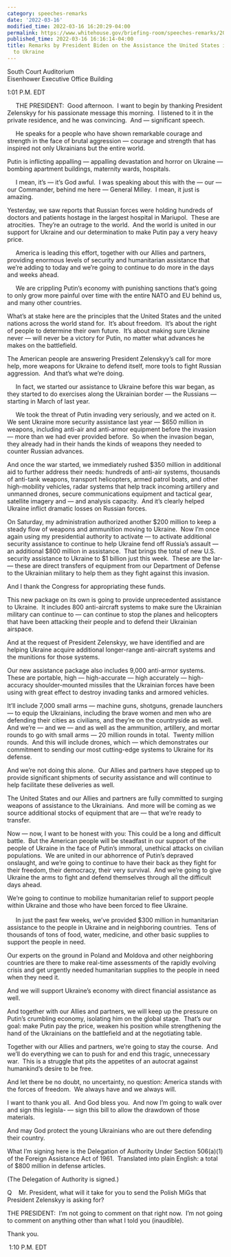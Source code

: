 ```yaml
---
category: speeches-remarks
date: '2022-03-16'
modified_time: 2022-03-16 16:20:29-04:00
permalink: https://www.whitehouse.gov/briefing-room/speeches-remarks/2022/03/16/remarks-by-president-biden-on-the-assistance-the-united-states-is-providing-to-ukraine/
published_time: 2022-03-16 16:16:14-04:00
title: Remarks by President Biden on the Assistance the United States is Providing
  to Ukraine
---
```

 
South Court Auditorium  
Eisenhower Executive Office Building

1:01 P.M. EDT

     THE PRESIDENT:  Good afternoon.  I want to begin by thanking
President Zelenskyy for his passionate message this morning.  I listened
to it in the private residence, and he was convincing.  And —
significant speech.  
  
     He speaks for a people who have shown remarkable courage and
strength in the face of brutal aggression — courage and strength that
has inspired not only Ukrainians but the entire world. 

Putin is inflicting appalling — appalling devastation and horror on
Ukraine — bombing apartment buildings, maternity wards, hospitals.   
  
     I mean, it’s — it’s God awful.  I was speaking about this with the
— our — our Commander, behind me here — General Milley.  I mean, it just
is amazing.

Yesterday, we saw reports that Russian forces were holding hundreds of
doctors and patients hostage in the largest hospital in Mariupol.  These
are atrocities.  They’re an outrage to the world.  And the world is
united in our support for Ukraine and our determination to make Putin
pay a very heavy price.  
  
     America is leading this effort, together with our Allies and
partners, providing enormous levels of security and humanitarian
assistance that we’re adding to today and we’re going to continue to do
more in the days and weeks ahead.  
  
     We are crippling Putin’s economy with punishing sanctions that’s
going to only grow more painful over time with the entire NATO and EU
behind us, and many other countries.

What’s at stake here are the principles that the United States and the
united nations across the world stand for.  It’s about freedom.  It’s
about the right of people to determine their own future.  It’s about
making sure Ukraine never — will never be a victory for Putin, no matter
what advances he makes on the battlefield.

The American people are answering President Zelenskyy’s call for more
help, more weapons for Ukraine to defend itself, more tools to fight
Russian aggression.  And that’s what we’re doing.

  
     In fact, we started our assistance to Ukraine before this war
began, as they started to do exercises along the Ukrainian border — the
Russians — starting in March of last year.  
  
     We took the threat of Putin invading very seriously, and we acted
on it.  We sent Ukraine more security assistance last year — $650
million in weapons, including anti-air and anti-armor equipment before
the invasion — more than we had ever provided before.  So when the
invasion began, they already had in their hands the kinds of weapons
they needed to counter Russian advances.

And once the war started, we immediately rushed $350 million in
additional aid to further address their needs: hundreds of anti-air
systems, thousands of anti-tank weapons, transport helicopters, armed
patrol boats, and other high-mobility vehicles, radar systems that help
track incoming artillery and unmanned drones, secure communications
equipment and tactical gear, satellite imagery and — and analysis
capacity.  And it’s clearly helped Ukraine inflict dramatic losses on
Russian forces.      

On Saturday, my administration authorized another $200 million to keep a
steady flow of weapons and ammunition moving to Ukraine.  Now I’m once
again using my presidential authority to activate — to activate
additional security assistance to continue to help Ukraine fend off
Russia’s assault — an additional $800 million in assistance.  That
brings the total of new U.S. security assistance to Ukraine to $1
billion just this week.  These are the lar- — these are direct transfers
of equipment from our Department of Defense to the Ukrainian military to
help them as they fight against this invasion.   

And I thank the Congress for appropriating these funds. 

This new package on its own is going to provide unprecedented assistance
to Ukraine.  It includes 800 anti-aircraft systems to make sure the
Ukrainian military can continue to — can continue to stop the planes and
helicopters that have been attacking their people and to defend their
Ukrainian airspace.  

And at the request of President Zelenskyy, we have identified and are
helping Ukraine acquire additional longer-range anti-aircraft systems
and the munitions for those systems.  

Our new assistance package also includes 9,000 anti-armor systems. 
These are portable, high — high-accurate — high accurately —
high-accuracy shoulder-mounted missiles that the Ukrainian forces have
been using with great effect to destroy invading tanks and armored
vehicles.   

It’ll include 7,000 small arms — machine guns, shotguns, grenade
launchers — to equip the Ukrainians, including the brave women and men
who are defending their cities as civilians, and they’re on the
countryside as well.  And we’re — and we — and as well as the
ammunition, artillery, and mortar rounds to go with small arms — 20
million rounds in total.  Twenty million rounds.  And this will include
drones, which — which demonstrates our commitment to sending our most
cutting-edge systems to Ukraine for its defense. 

And we’re not doing this alone.  Our Allies and partners have stepped up
to provide significant shipments of security assistance and will
continue to help facilitate these deliveries as well. 

The United States and our Allies and partners are fully committed to
surging weapons of assistance to the Ukrainians.  And more will be
coming as we source additional stocks of equipment that are — that we’re
ready to transfer.     

Now — now, I want to be honest with you: This could be a long and
difficult battle.  But the American people will be steadfast in our
support of the people of Ukraine in the face of Putin’s immoral,
unethical attacks on civilian populations.  We are united in our
abhorrence of Putin’s depraved onslaught, and we’re going to continue to
have their back as they fight for their freedom, their democracy, their
very survival.  And we’re going to give Ukraine the arms to fight and
defend themselves through all the difficult days ahead.

We’re going to continue to mobilize humanitarian relief to support
people within Ukraine and those who have been forced to flee
Ukraine.    
      
     In just the past few weeks, we’ve provided $300 million in
humanitarian assistance to the people in Ukraine and in neighboring
countries.  Tens of thousands of tons of food, water, medicine, and
other basic supplies to support the people in need. 

Our experts on the ground in Poland and Moldova and other neighboring
countries are there to make real-time assessments of the rapidly
evolving crisis and get urgently needed humanitarian supplies to the
people in need when they need it.  

And we will support Ukraine’s economy with direct financial assistance
as well.  

And together with our Allies and partners, we will keep up the pressure
on Putin’s crumbling economy, isolating him on the global stage.  That’s
our goal: make Putin pay the price, weaken his position while
strengthening the hand of the Ukrainians on the battlefield and at the
negotiating table. 

Together with our Allies and partners, we’re going to stay the course. 
And we’ll do everything we can to push for and end this tragic,
unnecessary war.  This is a struggle that pits the appetites of an
autocrat against humankind’s desire to be free. 

And let there be no doubt, no uncertainty, no question: America stands
with the forces of freedom.  We always have and we always will. 

I want to thank you all.  And God bless you.  And now I’m going to walk
over and sign this legisla- — sign this bill to allow the drawdown of
those materials.

And may God protect the young Ukrainians who are out there defending
their country.

What I’m signing here is the Delegation of Authority Under Section
506(a)(1) of the Foreign Assistance Act of 1961.  Translated into plain
English: a total of $800 million in defense articles.

(The Delegation of Authority is signed.)

Q    Mr. President, what will it take for you to send the Polish MiGs
that President Zelenskyy is asking for?

THE PRESIDENT:  I’m not going to comment on that right now.  I’m not
going to comment on anything other than what I told you (inaudible). 

Thank you.

 1:10 P.M. EDT
